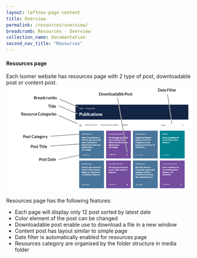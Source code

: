 ```yaml
---
layout: leftnav-page-content
title: Overview
permalink: /resources/overview/
breadcrumb: Resources - Overview
collection_name: documentation
second_nav_title: "Resources"
---
```

#### **Resources page**
Each Isomer website has resources page with 2 type of post, downloadable post or content post.
![Resources page](/images/resources/resources-page.PNG)

Resources page has the following features:
- Each page will display only 12 post sorted by latest date
- Color element of the post can be changed
- Downloadable post enable use to download a file in a new window
- Content post has layout similar to simple page
- Date filter is automatically enabled for resources page
- Resources category are organised by the folder structure in media folder
